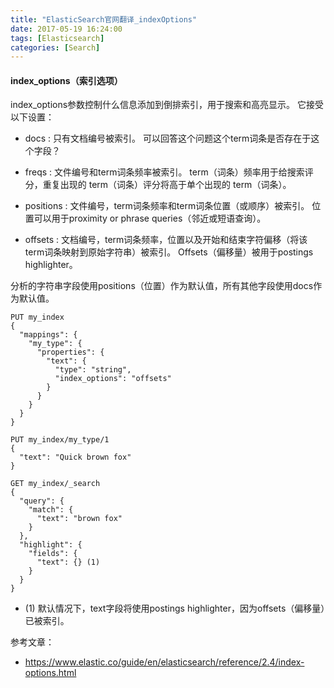 ```yaml
---
title: "ElasticSearch官网翻译_indexOptions"
date: 2017-05-19 16:24:00
tags: [Elasticsearch]
categories: [Search]
---
```


#### index_options（索引选项）

index_options参数控制什么信息添加到倒排索引，用于搜索和高亮显示。 它接受以下设置：

- docs : 只有文档编号被索引。 可以回答这个问题这个term词条是否存在于这个字段？

- freqs : 文件编号和term词条频率被索引。 term（词条）频率用于给搜索评分，重复出现的 term（词条）评分将高于单个出现的  term（词条）。

- positions : 文件编号，term词条频率和term词条位置（或顺序）被索引。 位置可以用于proximity or phrase queries（邻近或短语查询）。

- offsets : 文档编号，term词条频率，位置以及开始和结束字符偏移（将该term词条映射到原始字符串）被索引。 Offsets（偏移量）被用于postings highlighter。

分析的字符串字段使用positions（位置）作为默认值，所有其他字段使用docs作为默认值。

```
PUT my_index
{
  "mappings": {
    "my_type": {
      "properties": {
        "text": {
          "type": "string",
          "index_options": "offsets"
        }
      }
    }
  }
}

PUT my_index/my_type/1
{
  "text": "Quick brown fox"
}

GET my_index/_search
{
  "query": {
    "match": {
      "text": "brown fox"
    }
  },
  "highlight": {
    "fields": {
      "text": {} (1)
    }
  }
}
```

- (1) 默认情况下，text字段将使用postings highlighter，因为offsets（偏移量）已被索引。

参考文章：

- https://www.elastic.co/guide/en/elasticsearch/reference/2.4/index-options.html
